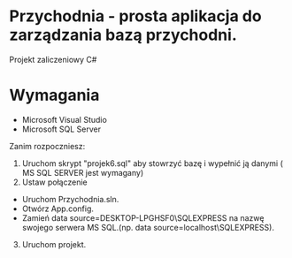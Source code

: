 # Przychodnia - prosta aplikacja do zarządzania bazą przychodni.
Projekt zaliczeniowy C#

# Wymagania
  - Microsoft Visual Studio
  - Microsoft SQL Server
  
  Zanim rozpoczniesz:
  1. Uruchom skrypt "projek6.sql" aby stowrzyć bazę i wypełnić ją danymi ( MS SQL SERVER jest wymagany)
  2. Ustaw połączenie
   - Uruchom Przychodnia.sln.
   - Otwórz App.config.
   - Zamień data source=DESKTOP-LPGHSF0\SQLEXPRESS na nazwę swojego 
     serwera MS SQL.(np. data source=localhost\SQLEXPRESS).
 3. Uruchom projekt.
